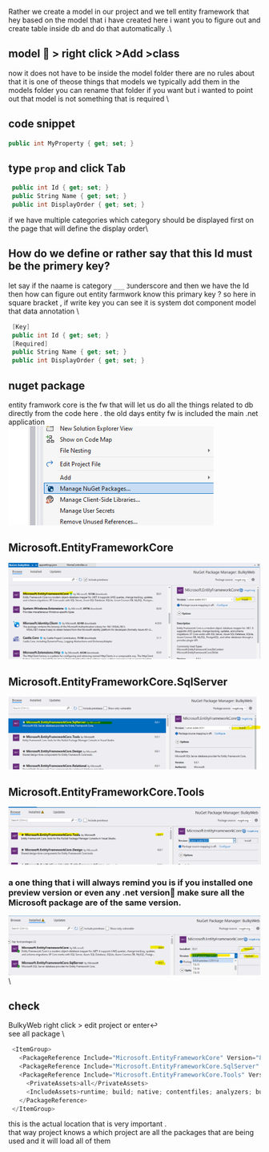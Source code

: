 Rather we create a model in our project and we tell entity framework that hey based on the model that i have created here i want you to figure out and create table inside db and do that automatically .\
## model 📁 > right click >Add >class 
now it does not have to be inside the model folder  there are no rules about that it is one of theose things that models we typically add them in the models folder you can rename that folder if you want but i wanted to point out that model is not something that is required \

## code snippet  
```cs
public int MyProperty { get; set; }
```
 ## type `prop` and click <kbd>Tab</kbd>
```cs
 public int Id { get; set; }
 public String Name { get; set; }
 public int DisplayOrder { get; set; }
```
if we have multiple categories which category should be displayed first on the page that will define the display order\
## How do we define or rather say that this Id must be the primery key?
let say if the naame is category `___` `3`underscore and then we have the Id  then  how can figure out  entity farmwork know this primary key ? so here in square bracket , if write key you can see it is system dot component model that data annotation \
```cs
 [Key]
 public int Id { get; set; }
 [Required]
 public String Name { get; set; }
 public int DisplayOrder { get; set; }
```
## nuget package
entity framwork core is the fw that will let us do all the things related to db  directly from the code here . the old days entity fw is included the main .net application   
![nuget](img/nugetPackage.png)
## Microsoft.EntityFrameworkCore
![nuget](img/nugetPackage2.png)
## Microsoft.EntityFrameworkCore.SqlServer
![nuget](img/nugetPackage3.png) 
## Microsoft.EntityFrameworkCore.Tools 
![nuget](img/nugetPackage6.png) 

### a one thing that i will always remind you is if you installed one preview version or even any .net version💎 **make sure all the Microsoft package are of the same version**.
![nuget](img/nugetPackage4-1.png) \

## check
BulkyWeb right click > edit project or enter↩️   \
see all package \
```cs
 <ItemGroup>
   <PackageReference Include="Microsoft.EntityFrameworkCore" Version="8.0.1" />
   <PackageReference Include="Microsoft.EntityFrameworkCore.SqlServer" Version="8.0.1" />
   <PackageReference Include="Microsoft.EntityFrameworkCore.Tools" Version="8.0.1">
     <PrivateAssets>all</PrivateAssets>
     <IncludeAssets>runtime; build; native; contentfiles; analyzers; buildtransitive</IncludeAssets>
   </PackageReference>
 </ItemGroup>
```
this is the actual location that is very important .\
that way project knows a which project are all the packages that are being used and it will load all of them



